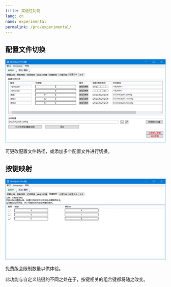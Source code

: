 ```yaml
---
title: 实验性功能
lang: cn
name: experimental
permalink: /pro/experimental/
---
```


## 配置文件切换

<style>
img {
	max-height: 20em;
}
</style>

<img src="/img/shot/cn7config.png">

可更改配置文件路径，或添加多个配置文件进行切换。


## 按键映射

<img src="/img/shot/cn5map.png">

免费版会限制数量以供体验。

此功能与自定义热键的不同之处在于，按键相关的组合键都将随之改变。
